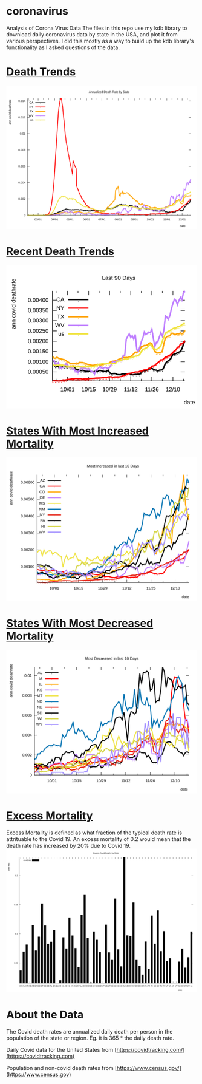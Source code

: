 # coronavirus
Analysis of Corona Virus Data
The files in this repo use my kdb library to download daily coronavirus data by state in the USA, and plot it from various perspectives.
I did this mostly as a way to build up the kdb library's functionality as I asked questions of the data.

 # [Death Trends](./death_trends.svg) 
 <img src="./death_trends.svg">
  
 # [Recent Death Trends](./recent_death_trends.svg)
 <img src="./recent_death_trends.svg">
 
 # [States With Most Increased Mortality](./most_increased.svg) 
 <img src="./most_increased.svg">
 
 # [States With Most Decreased Mortality](./most_decreased.svg) 
 <img src="./most_decreased.svg">
 
 # [Excess Mortality](./excess_by_state.svg) 
 Excess Mortality is defined as what fraction of the typical death rate is attrituable to the Covid 19. An excess mortality of 0.2 would mean that the 
 death rate has increased by 20% due to Covid 19.
 <img src="./excess_by_state.svg">
 

# About the Data

The Covid death rates are annualized daily death per person in the population of the state or region. Eg. it is 365 * the daily death rate. 

Daily Covid data for the United States from [https://covidtracking.com/](https://covidtracking.com)

Population and non-covid death rates from [https://www.census.gov/](https://www.census.gov)
